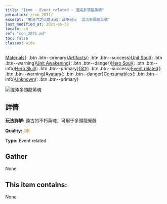 ```yaml
---
title: "Item - Event related - 混沌多頭龍英魂"
permalink: /con_2071/
excerpt: "魔法门之英雄无敌：战争纪元  混沌多頭龍英魂"
last_modified_at: 2021-06-30
locale: cn
ref: "con_2071.md"
toc: false
classes: wide
---
```

 [Materials](/ItemsCN/){: .btn .btn--primary}[Artifacts](/ItemsCN/Artifacts/){: .btn .btn--success}[Unit Soul](/ItemsCN/UnitSoul/){: .btn .btn--warning}[Unit Awakening](/ItemsCN/UnitAwakening/){: .btn .btn--danger}[Hero Soul](/ItemsCN/HeroSoul/){: .btn .btn--info}[Hero Skill](/ItemsCN/HeroSkill/){: .btn .btn--primary}[Gift](/ItemsCN/Gift/){: .btn .btn--success}[Event related](/ItemsCN/Events/){: .btn .btn--warning}[Avatars](/ItemsCN/Avatars/){: .btn .btn--danger}[Consumables](/ItemsCN/Consumables/){: .btn .btn--info}[Unknown](/ItemsCN/Unknown/){: .btn .btn--primary}

 ![混沌多頭龍英魂](/images/t/juexing_807.jpg)

## 詳情
 **玩法詳解:** 遠古的不朽英魂，可用于多頭龍覺醒

 **Quality:** <span style="color: #FF8C00">OK</span>

 **Type:** Event related

## Gather

  None

## This item contains:

  None


